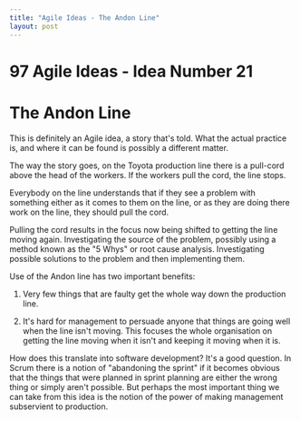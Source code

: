 ```yaml
---
title: "Agile Ideas - The Andon Line"
layout: post 
---
```



# 97 Agile Ideas - Idea Number 21 
# The Andon Line

This is definitely an Agile idea, a story that's told. What the actual practice is, and where it can be found is possibly a different matter.
 
The way the story goes, on the Toyota production line there is a pull-cord above the head of the workers. If the workers pull the cord, the line stops. 

Everybody on the line understands that if they see a problem with something either as it comes to them on the line, or as they are doing there work on the line, they should pull the cord.

Pulling the cord results in the focus now being shifted to getting the line moving again. Investigating the source of the problem, possibly using a method known as the "5 Whys" or root cause analysis. Investigating possible solutions to the problem and then implementing them.

Use of the Andon line has two important benefits:

1) Very few things that are faulty get the whole way down the production line.

2) It's hard for management to persuade anyone that things are going well when the line isn't moving. This focuses the whole organisation on getting the line moving when it isn't and keeping it moving when it is.

How does this translate into software development? It's a good question. In Scrum there is a notion of "abandoning the sprint" if it becomes obvious that the things that were planned in sprint planning are either the wrong thing or simply aren't possible. But perhaps the most important thing we can take from this idea is the notion of the power of making management subservient to production.
